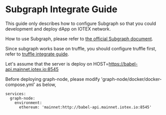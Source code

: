 # Subgraph Integrate Guide

This guide only describes how to configure Subgraph so that you could development and deploy dApp on IOTEX network.

How to use Subgraph, please refer to [the official Subgraph document](https://thegraph.com/docs/introduction).

Since subgraph works base on truffle, you should configure truffle first, refer to [truffle integrate guide](./truffle.md).

Let's assume that the server is deploy on HOST=https://babel-api.mainnet.iotex.io:8545

Before deploying graph-node, please modify 'graph-node/docker/docker-compose.yml' as below,

```
services:
  graph-node:
    environment:
      ethereum: 'mainnet:http://babel-api.mainnet.iotex.io:8545'
```